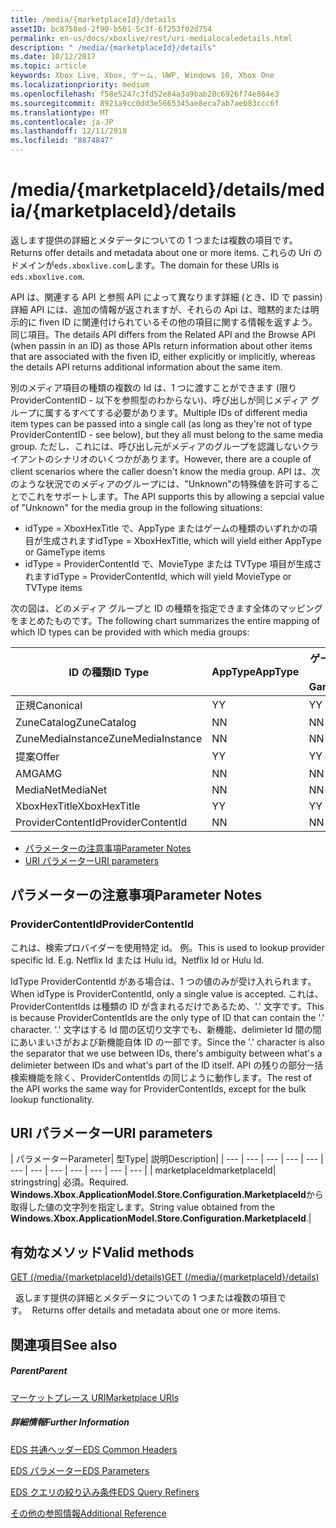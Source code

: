 ```yaml
---
title: /media/{marketplaceId}/details
assetID: bc8758ed-2f90-b501-5c3f-6f253f02d754
permalink: en-us/docs/xboxlive/rest/uri-medialocaledetails.html
description: " /media/{marketplaceId}/details"
ms.date: 10/12/2017
ms.topic: article
keywords: Xbox Live, Xbox, ゲーム, UWP, Windows 10, Xbox One
ms.localizationpriority: medium
ms.openlocfilehash: f58e5247c3fd52e84a3a9bab28c6926f74e864e3
ms.sourcegitcommit: 8921a9cc0dd3e5665345ae8eca7ab7aeb83ccc6f
ms.translationtype: MT
ms.contentlocale: ja-JP
ms.lasthandoff: 12/11/2018
ms.locfileid: "8874847"
---
```

# <a name="mediamarketplaceiddetails"></a><span data-ttu-id="7a59d-104">/media/{marketplaceId}/details</span><span class="sxs-lookup"><span data-stu-id="7a59d-104">/media/{marketplaceId}/details</span></span>
<span data-ttu-id="7a59d-105">返します提供の詳細とメタデータについての 1 つまたは複数の項目です。</span><span class="sxs-lookup"><span data-stu-id="7a59d-105">Returns offer details and metadata about one or more items.</span></span> <span data-ttu-id="7a59d-106">これらの Uri のドメインが`eds.xboxlive.com`します。</span><span class="sxs-lookup"><span data-stu-id="7a59d-106">The domain for these URIs is `eds.xboxlive.com`.</span></span>
 
<span data-ttu-id="7a59d-107">API は、関連する API と参照 API によって異なります詳細 (とき、ID で passin) 詳細 API には、追加の情報が返されますが、それらの Api は、暗黙的または明示的に fiven ID に関連付けられているその他の項目に関する情報を返すよう。同じ項目。</span><span class="sxs-lookup"><span data-stu-id="7a59d-107">The details API differs from the Related API and the Browse API (when passin in an ID) as those APIs return information about other items that are associated with the fiven ID, either explicitly or implicitly, whereas the details API returns additional information about the same item.</span></span>
 
<span data-ttu-id="7a59d-108">別のメディア項目の種類の複数の Id は、1 つに渡すことができます (限り ProviderContentID - 以下を参照型のわからない)、呼び出しが同じメディア グループに属するすべてする必要があります。</span><span class="sxs-lookup"><span data-stu-id="7a59d-108">Multiple IDs of different media item types can be passed into a single call (as long as they're not of type ProviderContentID - see below), but they all must belong to the same media group.</span></span> <span data-ttu-id="7a59d-109">ただし、これには、呼び出し元がメディアのグループを認識しないクライアントのシナリオのいくつかがあります。</span><span class="sxs-lookup"><span data-stu-id="7a59d-109">However, there are a couple of client scenarios where the caller doesn't know the media group.</span></span> <span data-ttu-id="7a59d-110">API は、次のような状況でのメディアのグループには、"Unknown"の特殊値を許可することでこれをサポートします。</span><span class="sxs-lookup"><span data-stu-id="7a59d-110">The API supports this by allowing a sepcial value of "Unknown" for the media group in the following situations:</span></span>
 
   * <span data-ttu-id="7a59d-111">idType = XboxHexTitle で、AppType またはゲームの種類のいずれかの項目が生成されます</span><span class="sxs-lookup"><span data-stu-id="7a59d-111">idType = XboxHexTitle, which will yield either AppType or GameType items</span></span>
   * <span data-ttu-id="7a59d-112">idType = ProviderContentId で、MovieType または TVType 項目が生成されます</span><span class="sxs-lookup"><span data-stu-id="7a59d-112">idType = ProviderContentId, which will yield MovieType or TVType items</span></span>
  
<span data-ttu-id="7a59d-113">次の図は、どのメディア グループと ID の種類を指定できます全体のマッピングをまとめたものです。</span><span class="sxs-lookup"><span data-stu-id="7a59d-113">The following chart summarizes the entire mapping of which ID types can be provided with which media groups:</span></span>
 
| <span data-ttu-id="7a59d-114">ID の種類</span><span class="sxs-lookup"><span data-stu-id="7a59d-114">ID Type</span></span>| <span data-ttu-id="7a59d-115">AppType</span><span class="sxs-lookup"><span data-stu-id="7a59d-115">AppType</span></span>| <span data-ttu-id="7a59d-116">ゲームの種類</span><span class="sxs-lookup"><span data-stu-id="7a59d-116">GameType</span></span>| <span data-ttu-id="7a59d-117">MovieType</span><span class="sxs-lookup"><span data-stu-id="7a59d-117">MovieType</span></span>| <span data-ttu-id="7a59d-118">MusicArtistType</span><span class="sxs-lookup"><span data-stu-id="7a59d-118">MusicArtistType</span></span>| <span data-ttu-id="7a59d-119">MusicType</span><span class="sxs-lookup"><span data-stu-id="7a59d-119">MusicType</span></span>| <span data-ttu-id="7a59d-120">TVType</span><span class="sxs-lookup"><span data-stu-id="7a59d-120">TVType</span></span>| <span data-ttu-id="7a59d-121">WebVideoType</span><span class="sxs-lookup"><span data-stu-id="7a59d-121">WebVideoType</span></span>| <span data-ttu-id="7a59d-122">Unknown</span><span class="sxs-lookup"><span data-stu-id="7a59d-122">Unknown</span></span>| 
| --- | --- | --- | --- | --- | --- | --- | --- | --- | 
| <span data-ttu-id="7a59d-123">正規</span><span class="sxs-lookup"><span data-stu-id="7a59d-123">Canonical</span></span>| <span data-ttu-id="7a59d-124">Y</span><span class="sxs-lookup"><span data-stu-id="7a59d-124">Y</span></span>| <span data-ttu-id="7a59d-125">Y</span><span class="sxs-lookup"><span data-stu-id="7a59d-125">Y</span></span>| <span data-ttu-id="7a59d-126">Y</span><span class="sxs-lookup"><span data-stu-id="7a59d-126">Y</span></span>| <span data-ttu-id="7a59d-127">Y</span><span class="sxs-lookup"><span data-stu-id="7a59d-127">Y</span></span>| <span data-ttu-id="7a59d-128">Y</span><span class="sxs-lookup"><span data-stu-id="7a59d-128">Y</span></span>| <span data-ttu-id="7a59d-129">Y</span><span class="sxs-lookup"><span data-stu-id="7a59d-129">Y</span></span>| <span data-ttu-id="7a59d-130">Y</span><span class="sxs-lookup"><span data-stu-id="7a59d-130">Y</span></span>| <span data-ttu-id="7a59d-131">N</span><span class="sxs-lookup"><span data-stu-id="7a59d-131">N</span></span>| 
| <span data-ttu-id="7a59d-132">ZuneCatalog</span><span class="sxs-lookup"><span data-stu-id="7a59d-132">ZuneCatalog</span></span>| <span data-ttu-id="7a59d-133">N</span><span class="sxs-lookup"><span data-stu-id="7a59d-133">N</span></span>| <span data-ttu-id="7a59d-134">N</span><span class="sxs-lookup"><span data-stu-id="7a59d-134">N</span></span>| <span data-ttu-id="7a59d-135">Y</span><span class="sxs-lookup"><span data-stu-id="7a59d-135">Y</span></span>| <span data-ttu-id="7a59d-136">Y</span><span class="sxs-lookup"><span data-stu-id="7a59d-136">Y</span></span>| <span data-ttu-id="7a59d-137">Y</span><span class="sxs-lookup"><span data-stu-id="7a59d-137">Y</span></span>| <span data-ttu-id="7a59d-138">Y</span><span class="sxs-lookup"><span data-stu-id="7a59d-138">Y</span></span>| <span data-ttu-id="7a59d-139">N</span><span class="sxs-lookup"><span data-stu-id="7a59d-139">N</span></span>| <span data-ttu-id="7a59d-140">N</span><span class="sxs-lookup"><span data-stu-id="7a59d-140">N</span></span>| 
| <span data-ttu-id="7a59d-141">ZuneMediaInstance</span><span class="sxs-lookup"><span data-stu-id="7a59d-141">ZuneMediaInstance</span></span>| <span data-ttu-id="7a59d-142">N</span><span class="sxs-lookup"><span data-stu-id="7a59d-142">N</span></span>| <span data-ttu-id="7a59d-143">N</span><span class="sxs-lookup"><span data-stu-id="7a59d-143">N</span></span>| <span data-ttu-id="7a59d-144">Y</span><span class="sxs-lookup"><span data-stu-id="7a59d-144">Y</span></span>| <span data-ttu-id="7a59d-145">N</span><span class="sxs-lookup"><span data-stu-id="7a59d-145">N</span></span>| <span data-ttu-id="7a59d-146">Y</span><span class="sxs-lookup"><span data-stu-id="7a59d-146">Y</span></span>| <span data-ttu-id="7a59d-147">Y</span><span class="sxs-lookup"><span data-stu-id="7a59d-147">Y</span></span>| <span data-ttu-id="7a59d-148">N</span><span class="sxs-lookup"><span data-stu-id="7a59d-148">N</span></span>| <span data-ttu-id="7a59d-149">N</span><span class="sxs-lookup"><span data-stu-id="7a59d-149">N</span></span>| 
| <span data-ttu-id="7a59d-150">提案</span><span class="sxs-lookup"><span data-stu-id="7a59d-150">Offer</span></span>| <span data-ttu-id="7a59d-151">Y</span><span class="sxs-lookup"><span data-stu-id="7a59d-151">Y</span></span>| <span data-ttu-id="7a59d-152">Y</span><span class="sxs-lookup"><span data-stu-id="7a59d-152">Y</span></span>| <span data-ttu-id="7a59d-153">Y</span><span class="sxs-lookup"><span data-stu-id="7a59d-153">Y</span></span>| <span data-ttu-id="7a59d-154">N</span><span class="sxs-lookup"><span data-stu-id="7a59d-154">N</span></span>| <span data-ttu-id="7a59d-155">Y</span><span class="sxs-lookup"><span data-stu-id="7a59d-155">Y</span></span>| <span data-ttu-id="7a59d-156">Y</span><span class="sxs-lookup"><span data-stu-id="7a59d-156">Y</span></span>| <span data-ttu-id="7a59d-157">N</span><span class="sxs-lookup"><span data-stu-id="7a59d-157">N</span></span>| <span data-ttu-id="7a59d-158">N</span><span class="sxs-lookup"><span data-stu-id="7a59d-158">N</span></span>| 
| <span data-ttu-id="7a59d-159">AMG</span><span class="sxs-lookup"><span data-stu-id="7a59d-159">AMG</span></span>| <span data-ttu-id="7a59d-160">N</span><span class="sxs-lookup"><span data-stu-id="7a59d-160">N</span></span>| <span data-ttu-id="7a59d-161">N</span><span class="sxs-lookup"><span data-stu-id="7a59d-161">N</span></span>| <span data-ttu-id="7a59d-162">N</span><span class="sxs-lookup"><span data-stu-id="7a59d-162">N</span></span>| <span data-ttu-id="7a59d-163">N</span><span class="sxs-lookup"><span data-stu-id="7a59d-163">N</span></span>| <span data-ttu-id="7a59d-164">Y</span><span class="sxs-lookup"><span data-stu-id="7a59d-164">Y</span></span>| <span data-ttu-id="7a59d-165">N</span><span class="sxs-lookup"><span data-stu-id="7a59d-165">N</span></span>| <span data-ttu-id="7a59d-166">N</span><span class="sxs-lookup"><span data-stu-id="7a59d-166">N</span></span>| <span data-ttu-id="7a59d-167">N</span><span class="sxs-lookup"><span data-stu-id="7a59d-167">N</span></span>| 
| <span data-ttu-id="7a59d-168">MediaNet</span><span class="sxs-lookup"><span data-stu-id="7a59d-168">MediaNet</span></span>| <span data-ttu-id="7a59d-169">N</span><span class="sxs-lookup"><span data-stu-id="7a59d-169">N</span></span>| <span data-ttu-id="7a59d-170">N</span><span class="sxs-lookup"><span data-stu-id="7a59d-170">N</span></span>| <span data-ttu-id="7a59d-171">N</span><span class="sxs-lookup"><span data-stu-id="7a59d-171">N</span></span>| <span data-ttu-id="7a59d-172">N</span><span class="sxs-lookup"><span data-stu-id="7a59d-172">N</span></span>| <span data-ttu-id="7a59d-173">Y</span><span class="sxs-lookup"><span data-stu-id="7a59d-173">Y</span></span>| <span data-ttu-id="7a59d-174">N</span><span class="sxs-lookup"><span data-stu-id="7a59d-174">N</span></span>| <span data-ttu-id="7a59d-175">N</span><span class="sxs-lookup"><span data-stu-id="7a59d-175">N</span></span>| <span data-ttu-id="7a59d-176">N</span><span class="sxs-lookup"><span data-stu-id="7a59d-176">N</span></span>| 
| <span data-ttu-id="7a59d-177">XboxHexTitle</span><span class="sxs-lookup"><span data-stu-id="7a59d-177">XboxHexTitle</span></span>| <span data-ttu-id="7a59d-178">Y</span><span class="sxs-lookup"><span data-stu-id="7a59d-178">Y</span></span>| <span data-ttu-id="7a59d-179">Y</span><span class="sxs-lookup"><span data-stu-id="7a59d-179">Y</span></span>| <span data-ttu-id="7a59d-180">N</span><span class="sxs-lookup"><span data-stu-id="7a59d-180">N</span></span>| <span data-ttu-id="7a59d-181">N</span><span class="sxs-lookup"><span data-stu-id="7a59d-181">N</span></span>| <span data-ttu-id="7a59d-182">N</span><span class="sxs-lookup"><span data-stu-id="7a59d-182">N</span></span>| <span data-ttu-id="7a59d-183">N</span><span class="sxs-lookup"><span data-stu-id="7a59d-183">N</span></span>| <span data-ttu-id="7a59d-184">N</span><span class="sxs-lookup"><span data-stu-id="7a59d-184">N</span></span>| <span data-ttu-id="7a59d-185">Y</span><span class="sxs-lookup"><span data-stu-id="7a59d-185">Y</span></span>| 
| <span data-ttu-id="7a59d-186">ProviderContentId</span><span class="sxs-lookup"><span data-stu-id="7a59d-186">ProviderContentId</span></span>| <span data-ttu-id="7a59d-187">N</span><span class="sxs-lookup"><span data-stu-id="7a59d-187">N</span></span>| <span data-ttu-id="7a59d-188">N</span><span class="sxs-lookup"><span data-stu-id="7a59d-188">N</span></span>| <span data-ttu-id="7a59d-189">Y</span><span class="sxs-lookup"><span data-stu-id="7a59d-189">Y</span></span>| <span data-ttu-id="7a59d-190">N</span><span class="sxs-lookup"><span data-stu-id="7a59d-190">N</span></span>| <span data-ttu-id="7a59d-191">N</span><span class="sxs-lookup"><span data-stu-id="7a59d-191">N</span></span>| <span data-ttu-id="7a59d-192">Y</span><span class="sxs-lookup"><span data-stu-id="7a59d-192">Y</span></span>| <span data-ttu-id="7a59d-193">N</span><span class="sxs-lookup"><span data-stu-id="7a59d-193">N</span></span>| <span data-ttu-id="7a59d-194">Y</span><span class="sxs-lookup"><span data-stu-id="7a59d-194">Y</span></span>| 
 
  * [<span data-ttu-id="7a59d-195">パラメーターの注意事項</span><span class="sxs-lookup"><span data-stu-id="7a59d-195">Parameter Notes</span></span>](#ID4EEH)
  * [<span data-ttu-id="7a59d-196">URI パラメーター</span><span class="sxs-lookup"><span data-stu-id="7a59d-196">URI parameters</span></span>](#ID4EUH)
 
<a id="ID4EEH"></a>

 
## <a name="parameter-notes"></a><span data-ttu-id="7a59d-197">パラメーターの注意事項</span><span class="sxs-lookup"><span data-stu-id="7a59d-197">Parameter Notes</span></span>
 
<a id="ID4EIH"></a>

 
### <a name="providercontentid"></a><span data-ttu-id="7a59d-198">ProviderContentId</span><span class="sxs-lookup"><span data-stu-id="7a59d-198">ProviderContentId</span></span>
 
<span data-ttu-id="7a59d-199">これは、検索プロバイダーを使用特定 id。 例。</span><span class="sxs-lookup"><span data-stu-id="7a59d-199">This is used to lookup provider specific Id. E.g.</span></span> <span data-ttu-id="7a59d-200">Netflix Id または Hulu id。</span><span class="sxs-lookup"><span data-stu-id="7a59d-200">Netflix Id or Hulu Id.</span></span>
 
<span data-ttu-id="7a59d-201">IdType ProviderContentId がある場合は、1 つの値のみが受け入れられます。</span><span class="sxs-lookup"><span data-stu-id="7a59d-201">When idType is ProviderContentId, only a single value is accepted.</span></span> <span data-ttu-id="7a59d-202">これは、ProviderContentIds は種類の ID が含まれるだけであるため、'.' 文字です。</span><span class="sxs-lookup"><span data-stu-id="7a59d-202">This is because ProviderContentIds are the only type of ID that can contain the '.' character.</span></span> <span data-ttu-id="7a59d-203">'.' 文字はする Id 間の区切り文字でも、新機能、delimieter Id 間の間にあいまいさがおよび新機能自体 ID の一部です。</span><span class="sxs-lookup"><span data-stu-id="7a59d-203">Since the '.' character is also the separator that we use between IDs, there's ambiguity between what's a delimieter between IDs and what's part of the ID itself.</span></span> <span data-ttu-id="7a59d-204">API の残りの部分一括検索機能を除く、ProviderContentIds の同じように動作します。</span><span class="sxs-lookup"><span data-stu-id="7a59d-204">The rest of the API works the same way for ProviderContentIds, except for the bulk lookup functionality.</span></span>
   
<a id="ID4EUH"></a>

 
## <a name="uri-parameters"></a><span data-ttu-id="7a59d-205">URI パラメーター</span><span class="sxs-lookup"><span data-stu-id="7a59d-205">URI parameters</span></span>
 
| <span data-ttu-id="7a59d-206">パラメーター</span><span class="sxs-lookup"><span data-stu-id="7a59d-206">Parameter</span></span>| <span data-ttu-id="7a59d-207">型</span><span class="sxs-lookup"><span data-stu-id="7a59d-207">Type</span></span>| <span data-ttu-id="7a59d-208">説明</span><span class="sxs-lookup"><span data-stu-id="7a59d-208">Description</span></span>| 
| --- | --- | --- | --- | --- | --- | --- | --- | --- | --- | --- | --- | 
| <span data-ttu-id="7a59d-209">marketplaceId</span><span class="sxs-lookup"><span data-stu-id="7a59d-209">marketplaceId</span></span>| <span data-ttu-id="7a59d-210">string</span><span class="sxs-lookup"><span data-stu-id="7a59d-210">string</span></span>| <span data-ttu-id="7a59d-211">必須。</span><span class="sxs-lookup"><span data-stu-id="7a59d-211">Required.</span></span> <span data-ttu-id="7a59d-212"><b>Windows.Xbox.ApplicationModel.Store.Configuration.MarketplaceId</b>から取得した値の文字列を指定します。</span><span class="sxs-lookup"><span data-stu-id="7a59d-212">String value obtained from the <b>Windows.Xbox.ApplicationModel.Store.Configuration.MarketplaceId</b>.</span></span>| 
  
<a id="ID4EWAAC"></a>

 
## <a name="valid-methods"></a><span data-ttu-id="7a59d-213">有効なメソッド</span><span class="sxs-lookup"><span data-stu-id="7a59d-213">Valid methods</span></span>

[<span data-ttu-id="7a59d-214">GET (/media/{marketplaceId}/details)</span><span class="sxs-lookup"><span data-stu-id="7a59d-214">GET (/media/{marketplaceId}/details)</span></span>](uri-medialocaledetailsget.md)

<span data-ttu-id="7a59d-215">&nbsp;&nbsp;返します提供の詳細とメタデータについての 1 つまたは複数の項目です。</span><span class="sxs-lookup"><span data-stu-id="7a59d-215">&nbsp;&nbsp;Returns offer details and metadata about one or more items.</span></span> 
 
<a id="ID4EABAC"></a>

 
## <a name="see-also"></a><span data-ttu-id="7a59d-216">関連項目</span><span class="sxs-lookup"><span data-stu-id="7a59d-216">See also</span></span>
 
<a id="ID4ECBAC"></a>

 
##### <a name="parent"></a><span data-ttu-id="7a59d-217">Parent</span><span class="sxs-lookup"><span data-stu-id="7a59d-217">Parent</span></span> 

[<span data-ttu-id="7a59d-218">マーケットプレース URI</span><span class="sxs-lookup"><span data-stu-id="7a59d-218">Marketplace URIs</span></span>](atoc-reference-marketplace.md)

  
<a id="ID4EMBAC"></a>

 
##### <a name="further-information"></a><span data-ttu-id="7a59d-219">詳細情報</span><span class="sxs-lookup"><span data-stu-id="7a59d-219">Further Information</span></span> 

[<span data-ttu-id="7a59d-220">EDS 共通ヘッダー</span><span class="sxs-lookup"><span data-stu-id="7a59d-220">EDS Common Headers</span></span>](../../additional/edscommonheaders.md)

 [<span data-ttu-id="7a59d-221">EDS パラメーター</span><span class="sxs-lookup"><span data-stu-id="7a59d-221">EDS Parameters</span></span>](../../additional/edsparameters.md)

 [<span data-ttu-id="7a59d-222">EDS クエリの絞り込み条件</span><span class="sxs-lookup"><span data-stu-id="7a59d-222">EDS Query Refiners</span></span>](../../additional/edsqueryrefiners.md)

 [<span data-ttu-id="7a59d-223">その他の参照情報</span><span class="sxs-lookup"><span data-stu-id="7a59d-223">Additional Reference</span></span>](../../additional/atoc-xboxlivews-reference-additional.md)

   